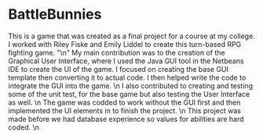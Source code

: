 # BattleBunnies

This is a game that was created as a final project for a course at my college. I worked with Riley Fiske and Emily Liddel to create this turn-based RPG fighting game. "\n"
My main contribution was to the creation of the Graphical User Interface, where I used the Java GUI tool in the Netbeans IDE to create the UI of the game. I focused on creating the base GUI template then converting it to actual code. I then helped write the code to integrate the GUI into the game. \n
I also contributed to creating and testing some of the unit test, for the base game but also testing the User Interface as well. \n
The game was codded to work without the GUI first and then implemented the UI elements in to finish the project. \n
This project was made before we had database experience so values for abilities are hard coded. \n
